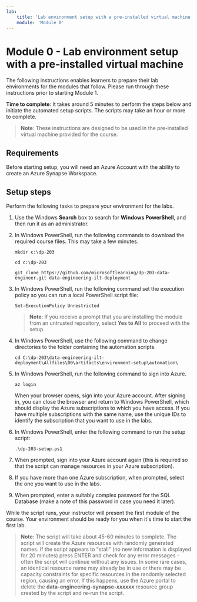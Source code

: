 ```yaml
---
lab:
    title: 'Lab environment setup with a pre-installed virtual machine'
    module: 'Module 0'
---
```


# Module 0 - Lab environment setup with a pre-installed virtual machine

The following instructions enables learners to prepare their lab environments for the modules that follow. Please run through these instructions prior to starting Module 1.

**Time to complete**: It takes around 5 minutes to perform the steps below and initiate the automated setup scripts. The scripts may take an hour or more to complete.

> **Note**: These instructions are designed to be used in the pre-installed virtual machine provided for the course.

## Requirements

Before starting setup, you will need an Azure Account with the ability to create an Azure Synapse Workspace.

## Setup steps

Perform the following tasks to prepare your environment for the labs.

1. Use the Windows **Search** box to search for **Windows PowerShell**, and then run it as an administrator.

2. In Windows PowerShell, run the following commands to download the required course files. This may take a few minutes.

    ```
    mkdir c:\dp-203

    cd c:\dp-203

    git clone https://github.com/microsoftlearning/dp-203-data-engineer.git data-engineering-ilt-deployment
    ```

3. In Windows PowerShell, run the following command set the execution policy so you can run a local PowerShell script file:

    ```
    Set-ExecutionPolicy Unrestricted
    ```

    > **Note**: If you receive a prompt that you are installing the module from an untrusted repository, select **Yes to All** to proceed with the setup.

4. In Windows PowerShell, use the following command to change directories to the folder containing the automation scripts.

    ```
    cd C:\dp-203\data-engineering-ilt-deployment\Allfiles\00\artifacts\environment-setup\automation\
    ```

5. In Windows PowerShell, run the following command to sign into Azure.

    ```
    az login
    ```

    When your browser opens, sign into your Azure account. After signing in, you can close the browser and return to Windows PowerShell, which should display the Azure subscriptions to which you have access. If you have multiple subscriptions with the same name, use the unique IDs to identify the subscription that you want to use in the labs.

6. In Windows PowerShell, enter the following command to run the setup script:

    ```
    .\dp-203-setup.ps1
    ```

7. When prompted, sign into your Azure account again (this is required so that the script can manage resources in your Azure subscription).

8. If you have more than one Azure subscription, when prompted, select the one you want to use in the labs.

9. When prompted, enter a suitably complex password for the SQL Database (make a note of this password in case you need it later).

While the script runs, your instructor will present the first module of the course. Your environment should be ready for you when it's time to start the first lab.

> **Note**: The script will take about 45-60 minutes to complete. The script will create the Azure resources with randomly generated names. If the script appears to "stall" (no new information is displayed for 20 minutes) press ENTER and check for any error messages - often the script will continue without any issues.  In some rare cases, an identical resource name may already be in use or there may be capacity constraints for specific resources in the randomly selected region, causing an error. If this happens, use the Azure portal to delete the **data-engineering-synapse-*xxxxxx*** resource group created by the script and re-run the script.
